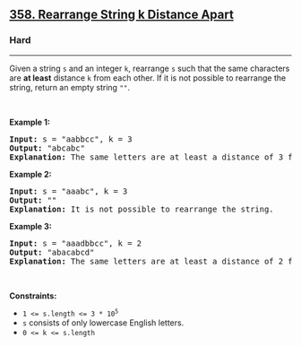 <h2><a href="https://leetcode.com/problems/rearrange-string-k-distance-apart/">358. Rearrange String k Distance Apart</a></h2><h3>Hard</h3><hr><div><p>Given a string <code>s</code> and an integer <code>k</code>, rearrange <code>s</code> such that the same characters are <strong>at least</strong> distance <code>k</code> from each other. If it is not possible to rearrange the string, return an empty string <code>""</code>.</p>

<p>&nbsp;</p>
<p><strong class="example">Example 1:</strong></p>

<pre style="position: relative;"><strong>Input:</strong> s = "aabbcc", k = 3
<strong>Output:</strong> "abcabc"
<strong>Explanation:</strong> The same letters are at least a distance of 3 from each other.
<div class="open_grepper_editor" title="Edit &amp; Save To Grepper"></div></pre>

<p><strong class="example">Example 2:</strong></p>

<pre style="position: relative;"><strong>Input:</strong> s = "aaabc", k = 3
<strong>Output:</strong> ""
<strong>Explanation:</strong> It is not possible to rearrange the string.
<div class="open_grepper_editor" title="Edit &amp; Save To Grepper"></div></pre>

<p><strong class="example">Example 3:</strong></p>

<pre style="position: relative;"><strong>Input:</strong> s = "aaadbbcc", k = 2
<strong>Output:</strong> "abacabcd"
<strong>Explanation:</strong> The same letters are at least a distance of 2 from each other.
<div class="open_grepper_editor" title="Edit &amp; Save To Grepper"></div></pre>

<p>&nbsp;</p>
<p><strong>Constraints:</strong></p>

<ul>
	<li><code>1 &lt;= s.length &lt;= 3 * 10<sup>5</sup></code></li>
	<li><code>s</code> consists of only lowercase English letters.</li>
	<li><code>0 &lt;= k &lt;= s.length</code></li>
</ul>
</div>